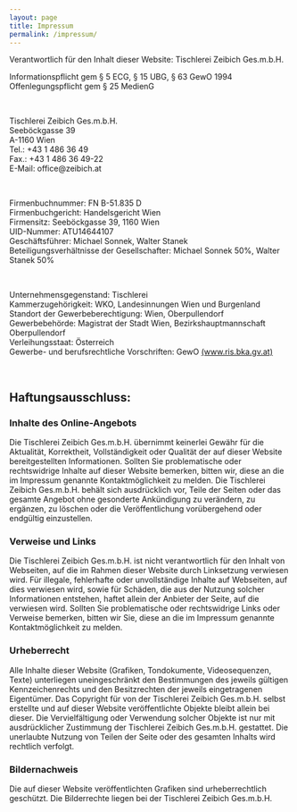 ```yaml
---
layout: page
title: Impressum
permalink: /impressum/
---
```


Verantwortlich für den Inhalt dieser Website: Tischlerei Zeibich Ges.m.b.H.
<br>


<p>Informationspflicht gem § 5 ECG, § 15 UBG, § 63 GewO 1994<br>
Offenlegungspflicht gem § 25 MedienG<br>
</p>
<br>

<p>Tischlerei Zeibich Ges.m.b.H.<br>
Seeböckgasse 39<br>
A-1160 Wien<br>
Tel.: +43 1 486 36 49<br>
Fax.: +43 1 486 36 49-22<br>
E-Mail: office@zeibich.at<br>
</p>
<br>

<p>Firmenbuchnummer: FN B-51.835 D<br>
Firmenbuchgericht: Handelsgericht Wien<br>
Firmensitz: Seeböckgasse 39, 1160 Wien<br>
UID-Nummer: ATU14644107<br>
Geschäftsführer: Michael Sonnek, Walter Stanek<br>
Beteiligungsverhältnisse der Gesellschafter: Michael Sonnek 50%, Walter Stanek 50%
</p>
<br>

<p>Unternehmensgegenstand: Tischlerei<br>
Kammerzugehörigkeit: WKO, Landesinnungen Wien und Burgenland<br>
Standort der Gewerbeberechtigung: Wien, Oberpullendorf<br>
Gewerbebehörde: Magistrat der Stadt Wien, Bezirkshauptmannschaft Oberpullendorf<br>
Verleihungsstaat: Österreich<br>
Gewerbe- und berufsrechtliche Vorschriften: GewO <a href="http://www.ris.bka.gv.at/" target=_blank>(www.ris.bka.gv.at)</a><br>
</p>
<br>


## Haftungsausschluss:<br>

### Inhalte des Online-Angebots<br>
Die Tischlerei Zeibich Ges.m.b.H. übernimmt keinerlei Gewähr für die Aktualität, Korrektheit, Vollständigkeit oder Qualität der auf dieser Website bereitgestellten Informationen. Sollten Sie problematische oder rechtswidrige Inhalte auf dieser Website bemerken, bitten wir, diese an die im Impressum genannte Kontaktmöglichkeit  zu melden. Die Tischlerei Zeibich Ges.m.b.H. behält sich ausdrücklich vor, Teile der Seiten oder das gesamte Angebot ohne gesonderte Ankündigung zu verändern, zu ergänzen, zu löschen oder die Veröffentlichung vorübergehend oder endgültig einzustellen. 

### Verweise und Links<br>
Die Tischlerei Zeibich Ges.m.b.H. ist nicht verantwortlich für den Inhalt von Webseiten, auf die im Rahmen dieser Website durch Linksetzung verwiesen wird. Für illegale, fehlerhafte oder unvollständige Inhalte auf Webseiten, auf dies verwiesen wird, sowie für Schäden, die aus der Nutzung solcher Informationen entstehen, haftet allein der Anbieter der Seite, auf die verwiesen wird. Sollten Sie problematische oder rechtswidrige Links oder Verweise bemerken, bitten wir Sie, diese an die im Impressum genannte Kontaktmöglichkeit zu melden. 

### Urheberrecht<br>
Alle Inhalte dieser Website (Grafiken, Tondokumente, Videosequenzen, Texte) unterliegen uneingeschränkt den Bestimmungen des jeweils gültigen Kennzeichenrechts und den Besitzrechten der jeweils eingetragenen Eigentümer. Das Copyright für von der Tischlerei Zeibich Ges.m.b.H. selbst erstellte und auf dieser Website veröffentlichte Objekte bleibt allein bei dieser. Die Vervielfältigung oder Verwendung solcher Objekte ist nur mit ausdrücklicher Zustimmung der Tischlerei Zeibich Ges.m.b.H. gestattet. Die unerlaubte Nutzung von Teilen der Seite oder des gesamten Inhalts wird rechtlich verfolgt. 

### Bildernachweis<br>
Die auf dieser Website veröffentlichten Grafiken sind urheberrechtlich geschützt. Die Bilderrechte liegen bei der Tischlerei Zeibich Ges.m.b.H.

